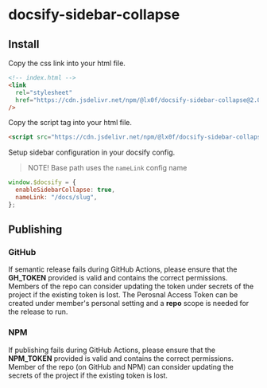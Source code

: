 # docsify-sidebar-collapse

## Install

Copy the css link into your html file.

```html
<!-- index.html -->
<link
  rel="stylesheet"
  href="https://cdn.jsdelivr.net/npm/@lx0f/docsify-sidebar-collapse@2.0.7/dist/index.css"
/>
```

Copy the script tag into your html file.

```html
<script src="https://cdn.jsdelivr.net/npm/@lx0f/docsify-sidebar-collapse@2.0.7/dist/index.js"></script>
```

Setup sidebar configuration in your docsify config.

> NOTE! Base path uses the `nameLink` config name

```js
window.$docsify = {
  enableSidebarCollapse: true,
  nameLink: "/docs/slug",
};
```
## Publishing

### GitHub
If semantic release fails during GitHub Actions, please ensure that the **GH_TOKEN** provided is valid and contains the correct permissions. Members of the repo can consider updating the token under secrets of the project if the existing token is lost. The Perosnal Access Token can be created under member's personal setting and a **repo** scope is needed for the release to run.

### NPM
If publishing fails during GitHub Actions, please ensure that the **NPM_TOKEN** provided is valid and contains the correct permissions. Member of the repo (on GitHub and NPM) can consider updating the secrets of the project if the existing token is lost. 
